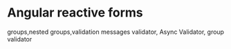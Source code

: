 # Angular reactive forms

groups,nested groups,validation messages
validator, Async Validator, group validator

